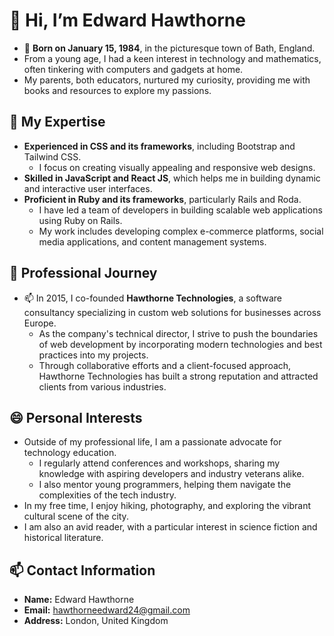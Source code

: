 # 👋 Hi, I’m Edward Hawthorne

- 👀 **Born on January 15, 1984**, in the picturesque town of Bath, England.
- From a young age, I had a keen interest in technology and mathematics, often tinkering with computers and gadgets at home.
- My parents, both educators, nurtured my curiosity, providing me with books and resources to explore my passions.

## 🌱 My Expertise

- **Experienced in CSS and its frameworks**, including Bootstrap and Tailwind CSS.
  - I focus on creating visually appealing and responsive web designs.
- **Skilled in JavaScript and React JS**, which helps me in building dynamic and interactive user interfaces.
- **Proficient in Ruby and its frameworks**, particularly Rails and Roda.
  - I have led a team of developers in building scalable web applications using Ruby on Rails.
  - My work includes developing complex e-commerce platforms, social media applications, and content management systems.

## 💼 Professional Journey

- 📫 In 2015, I co-founded **Hawthorne Technologies**, a software consultancy specializing in custom web solutions for businesses across Europe.
  - As the company's technical director, I strive to push the boundaries of web development by incorporating modern technologies and best practices into my projects.
  - Through collaborative efforts and a client-focused approach, Hawthorne Technologies has built a strong reputation and attracted clients from various industries.

## 😄 Personal Interests

- Outside of my professional life, I am a passionate advocate for technology education.
  - I regularly attend conferences and workshops, sharing my knowledge with aspiring developers and industry veterans alike.
  - I also mentor young programmers, helping them navigate the complexities of the tech industry.
- In my free time, I enjoy hiking, photography, and exploring the vibrant cultural scene of the city.
- I am also an avid reader, with a particular interest in science fiction and historical literature.

## 📫 Contact Information

- **Name:** Edward Hawthorne
- **Email:** hawthorneedward24@gmail.com
- **Address:** London, United Kingdom

